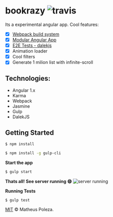 # bookrazy  ![travis](https://travis-ci.org/matheuspoleza/beginner-angular-amd.svg?branch=master)

Its a experimental angular app. Cool features:
- [x] [Webpack build system](#build)
- [x] [Modular Angular App](#sample)
- [x] [E2E Tests - dalekjs](#interface)
- [x] Animation loader
- [x] Cool filters
- [x] Generate 1 milion list with infinite-scroll

## Technologies:
- Angular 1.x
- Karma
- Webpack
- Jasmine
- Gulp
- DalekJS

## Getting Started

```sh
$ npm install
```

```sh
$ npm install -g gulp-cli
```

**Start the app**

```sh
$ gulp start
```

**Thats all! See server running :smile:**
![server running](assets/localhost.png)

**Running Tests**

```sh
$ gulp test
```

[MIT](https://github.com/fdaciuk/licenses/blob/master/MIT-LICENSE.md) © Matheus Poleza.
